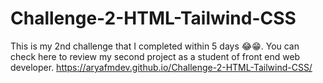 # Challenge-2-HTML-Tailwind-CSS
This is my 2nd challenge that I completed within 5 days 😂😁. You can check here to review my second project as a student of front end web developer. https://aryafmdev.github.io/Challenge-2-HTML-Tailwind-CSS/
